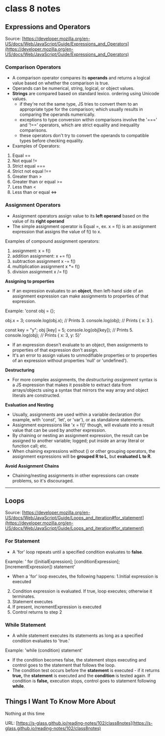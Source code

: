 
# class 8 notes #

## Expressions and Operators ##

Source: [https://developer.mozilla.org/en-US/docs/Web/JavaScript/Guide/Expressions_and_Operators](https://developer.mozilla.org/en-US/docs/Web/JavaScript/Guide/Expressions_and_Operators)

### Comparison Operators ###
* A comparison operator compares its **operands** and returns a logical value based on whether the comparison is true.
* Operands can be numerical, string, logical, or object values. 
* **Strings** are compared based on standard lexico. ordering using Unicode values.
    - if they're not the same type, JS tries to convert them to an appropriate type for the comparison; which usually results in comparing the operands numerically. 
    - exceptions to type conversion within comparisons involve the '===' and '!==' operators, which are strict equality and inequality comparisons. 
    - these operators don't try to convert the operands to compatible types before checking equality. 
* Examples of Operators:
1. Equal ==
2. Not equal !=
3. Strict equal ===
4. Strict not equal !==
5. Greater than >
6. Greater than or equal >=
7. Less than <
8. Less than or equal <=>

### Assignment Operators ###
*  Assignment operators assign value to its **left operand** based on the value of its **right operand**
* The simple assignment operator is Equal =, ex. x = f() is an assignment expression that assigns the value of f() to x. 

Examples of compound assignment operators:
1. assignment: x = f()
2. addition assignment: x += f()
3. subtraction assignment x -= f()
4. multiplication assignment x *= f()
5. division assignment x /= f()

**Assigning to properties**
* If an expression evaluates to an **object**, then left-hand side of an assignment expression can make assignments to properties of that expression. 

Example:
'const obj = {};

obj.x = 3;
console.log(obj.x); // Prints 3.
console.log(obj); // Prints { x: 3 }.

const key = "y";
obj [key] = 5;
console.log(obj[key]); // Prints 5.
console.log(obj); // Prints { x: 3, y: 5}'

* If an expression doesn't evaluate to an object, then assignments to properties of that expression don't assign.
* It's an error to assign values to unmodifiable properties or to properties of an expression without properties 'null' or 'undefined').

**Destructuring**
* For more complex assignments, the *destructuring assignment* syntax is a JS expression that makes it possible to extract data from arrays/objects using a syntax that mirrors the way array and object literals are constructed.

**Evaluation and Nesting**
* Usually, assignments are used within a variable declaration (for example, with 'const', 'let', or 'var'), or as standalone statements.
* Assignment expressions like 'x = f()' though, will evaluate into a result value that can be used by another expression. 
* By chaining or nesting an assignment expression, the result can be assigned to another variable; logged; put inside an array literal or function call; etc.
* When chaining expressions without () or other grouping operators, the assignment expressions will be **grouped R to L**, but **evaluated L to R**.

**Avoid Assignment Chains**
* Chaining/nesting assignments in other expressions can create problems, so it's discouraged. 

-----------------------------------------------
## Loops ##

Source: [https://developer.mozilla.org/en-US/docs/Web/JavaScript/Guide/Loops_and_iteration#for_statement](https://developer.mozilla.org/en-US/docs/Web/JavaScript/Guide/Loops_and_iteration#for_statement)

### For Statement ###
* A 'for' loop repeats until a specified condition evaluates to **false**. 

Example:
' for ([initialExpression]; [conditionExpression]; [incrementExpression])
statement'

* When a 'for' loop executes, the following happens:
1.Initial expression is executed
2. Condition expression is evaluated. If true, loop executes; otherwise it terminates.
3. Statement executes
4. If present, incrementExpression is executed
5. Control returns to step 2 

### While Statement ###
* A while statement executes its statements as long as a specified condition evaluates to 'true.' 

Example:
'while (condition)
    statement'

* If the condition becomes false, the statement stops executing and control goes to the statement that follows the loop.
* The condition test occurs before the **statement** is executed - if it returns **true,** the **statement** is executed and the **condition** is tested again. If condition is **false,** execution stops, control goes to statement following **while**.


## Things I Want To Know More About ##
Nothing at this time

URL: [https://s-glass.github.io/reading-notes/102/class8notes](https://s-glass.github.io/reading-notes/102/class8notes)

